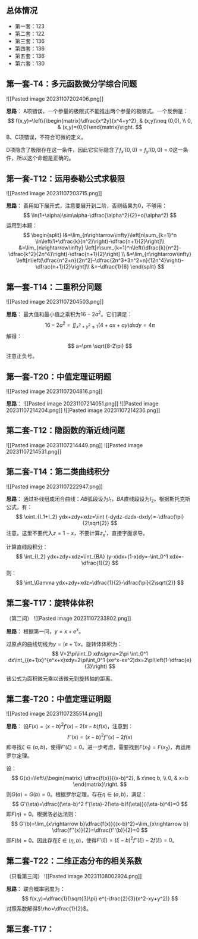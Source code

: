 
## 总体情况

- 第一套：123
- 第二套：122
- 第三套：136
- 第四套：136
- 第五套：136
- 第六套：130

## 第一套-T4：多元函数微分学综合问题

![[Pasted image 20231107202406.png]]

**思路**：
A项错误，一个参量的极限式不能推出两个参量的极限式。一个反例是：
$$
f(x,y)=\left\{\begin{matrix}\dfrac{x^2y}{x^4+y^2}, & (x,y)\neq (0,0), \\ 0, & (x,y)=(0,0)\end{matrix}\right.
$$
B、C项错误，不符合可微的定义。

D项隐含了极限存在这一条件，因此它实际隐含了$f_x'(0,0)=f_y'(0,0)=0$这一条件，所以这个命题是正确的。

## 第一套-T12：运用泰勒公式求极限

![[Pasted image 20231107203715.png]]

**思路**：
善用如下展开式，注意要展开到二阶，否则结果为0，不够用：
$$
\ln(1+\alpha)\sim\alpha-\dfrac{\alpha^2}{2}+o(\alpha^2)
$$
运用到本题：
$$
\begin{split}
I&=\lim_{n\rightarrow\infty}\left[n\sum_{k=1}^n \ln\left(1+\dfrac{k}{n^2}\right)-\dfrac{n+1}{2}\right]\\
&=\lim_{n\rightarrow\infty} \left[n\sum_{k=1}^n\left(\dfrac{k}{n^2}-\dfrac{k^2}{2n^4}\right)-\dfrac{n+1}{2}\right] \\
&=\lim_{n\rightarrow\infty} \left[n\left(\dfrac{n^2+n}{2n^2}-\dfrac{2n^3+3n^2+n}{12n^4}\right)-\dfrac{n+1}{2}\right]\\
&=-\dfrac{1}{6}
\end{split}
$$

## 第一套-T14：二重积分问题

![[Pasted image 20231107204503.png]]

**思路**：
最大值和最小值之乘积为$16-2a^2$。它们满足：
$$
16-2a^2=\iint_{x^2+y^2\le 1} (4+ax+ay)dxdy=4\pi
$$
解得：
$$
a=\pm \sqrt{8-2\pi}
$$
注意正负号。

## 第一套-T20：中值定理证明题

![[Pasted image 20231107204816.png]]

**思路**：
![[Pasted image 20231107214051.png]]
![[Pasted image 20231107214204.png]]
![[Pasted image 20231107214236.png]]

## 第二套-T12：隐函数的渐近线问题

![[Pasted image 20231107214449.png]]
![[Pasted image 20231107214531.png]]

## 第二套-T14：第二类曲线积分

![[Pasted image 20231107222947.png]]

**思路**：
通过补线组成闭合曲线：$AB$弧段设为$I_1$，$BA$直线段设为$I_2$。根据斯托克斯公式，有：
$$
\oint_{I_1+I_2} ydx+zdy+xdz=\iint (-dydz-dzdx-dxdy)=-\dfrac{\pi}{2\sqrt{2}}
$$
注意，这里不要代入$z=1-x$，不要计算$z_x'$，直接字面求导。

计算直线段积分：
$$
\int_{I_2} ydx+zdy+xdz=\int_{BA} (y-x)dx+(1-x)dy=-\int_0^1 xdx=-\dfrac{1}{2}
$$
则：
$$
\int_\Gamma ydx+zdy+xdz=\dfrac{1}{2}-\dfrac{\pi}{2\sqrt{2}}
$$

## 第二套-T17：旋转体体积

（第二问）
![[Pasted image 20231107233802.png]]

**思路**：
根据第一问，$y=x+e^x$。

过原点的曲线切线为$y=(e+1)x$。旋转体体积为：
$$
V=2\pi\iint_D xd\sigma=2\pi \int_0^1 dx\int_{(e+1)x}^{e^x+x}xdy=2\pi\int_0^1 (xe^x-ex^2)dx=2\pi\left(1-\dfrac{e}{3}\right)
$$

该公式为面积微元乘以该微元到旋转轴的距离。

## 第二套-T20：中值定理证明题

![[Pasted image 20231107235514.png]]

**思路**：
设$F(x)=(x-b)^2 f'(x)-2(x-b)f(x)$，注意到：
$$
F'(x)=(x-b)^2f''(x)-2f(x)
$$
即寻找$\xi\in(a,b)$，使得$F'(\xi)=0$。进一步考虑，需要找到$F(x_1)=F(x_2)$，再运用罗尔定理。

设：
$$
G(x)=\left\{\begin{matrix}
\dfrac{f(x)}{(x-b)^2}, & x\neq b, \\
0, & x=b
\end{matrix}\right.
$$
则$G(a)=G(b)=0$。根据罗尔定理，存在$\eta\in(a,b)$，满足：
$$
G'(\eta)=\dfrac{(\eta-b)^2 f'(\eta)-2(\eta-b)f(\eta)}{(\eta-b)^4}=0
$$
即$F(\eta)=0$。根据洛必达法则：
$$
G'(b)=\lim_{x\rightarrow b}\dfrac{f(x)}{(x-b)^2}=\lim_{x\rightarrow b} \dfrac{f''(x)}{2}=\dfrac{f''(b)}{2}=0
$$
即$F(b)=0$。因此存在$\xi\in(\eta,b)$，使得$F'(\xi)=(\xi-b)^2f''(\xi)-2f(\xi)=0$。

## 第二套-T22：二维正态分布的相关系数

（只看第三问）
![[Pasted image 20231108002924.png]]

**思路**：
联合概率密度为：
$$
f(x,y)=\dfrac{1}{\sqrt{3}\pi} e^{-\frac{2}{3}(x^2-xy+y^2)}
$$
对照系数解得$\rho=\dfrac{1}{2}$。

## 第三套-T17：

